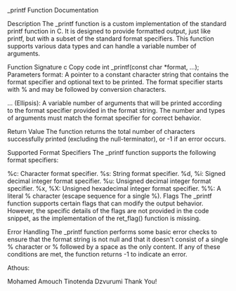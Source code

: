  _printf Function Documentation

Description
The _printf function is a custom implementation of the standard printf function in C. It is designed to provide formatted output, just like printf, but with a subset of the standard format specifiers. This function supports various data types and can handle a variable number of arguments.

Function Signature
c
Copy code
int _printf(const char *format, ...);
Parameters
format: A pointer to a constant character string that contains the format specifier and optional text to be printed. The format specifier starts with % and may be followed by conversion characters.

... (Ellipsis): A variable number of arguments that will be printed according to the format specifier provided in the format string. The number and types of arguments must match the format specifier for correct behavior.

Return Value
The function returns the total number of characters successfully printed (excluding the null-terminator), or -1 if an error occurs.

Supported Format Specifiers
The _printf function supports the following format specifiers:

%c: Character format specifier.
%s: String format specifier.
%d, %i: Signed decimal integer format specifier.
%u: Unsigned decimal integer format specifier.
%x, %X: Unsigned hexadecimal integer format specifier.
%%: A literal % character (escape sequence for a single %).
Flags
The _printf function supports certain flags that can modify the output behavior. However, the specific details of the flags are not provided in the code snippet, as the implementation of the ret_flag() function is missing.

Error Handling
The _printf function performs some basic error checks to ensure that the format string is not null and that it doesn't consist of a single % character or % followed by a space as the only content. If any of these conditions are met, the function returns -1 to indicate an error.

Athous:

Mohamed Amouch
Tinotenda Dzvurumi
Thank You!
